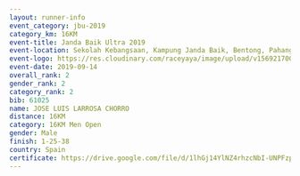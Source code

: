 ```yaml
---
layout: runner-info 
event_category: jbu-2019 
category_km: 16KM 
event-title: Janda Baik Ultra 2019
event-location: Sekolah Kebangsaan, Kampung Janda Baik, Bentong, Pahang, Malaysia 
event-logo: https://res.cloudinary.com/raceyaya/image/upload/v1569217009/logo/janda-baik_vch1pc.jpg 
event-date: 2019-09-14 
overall_rank: 2
gender_rank: 2
category_rank: 2
bib: 61025
name: JOSE LUIS LARROSA CHORRO
distance: 16KM
category: 16KM Men Open
gender: Male
finish: 1-25-38
country: Spain
certificate: https://drive.google.com/file/d/1lhGj14YlNZ4rhzcNbI-UNPFzpR3e92Hm/view?usp=sharing
---
```

